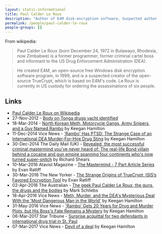 ```yaml
---
layout: static-informational
title: Paul Calder Le Roux
description: "Author of E4M disk-encryption software, Suspected author of TrueCrypt, Former criminal empire boss (in a very Crypto-Anarchist sense), DEA informant, Currently in US Custody"
permalink: /people/paul-calder-le-roux
people-groups: []
---
```


From wikipedia:

> Paul Calder Le Roux (born December 24, 1972 in Bulawayo, Rhodesia, now Zimbabwe) is a former programmer, former criminal cartel boss and informant to the US Drug Enforcement Administration (DEA).

> He created E4M, an open-source free Windows disk encryption software program, in 1999, and is a suspected creator of the open-source TrueCrypt, which is based on E4M's code. Le Roux is currently in US custody for ordering the assassinations of six people.

## Links

* [Paul Calder Le Roux on Wikipedia](https://en.wikipedia.org/wiki/Paul_Le_Roux)
* 27-Nov-2012 - [Body on Tonga drugs yacht identified](http://www.abc.net.au/news/2012-11-27/body-on-tonga-drugs-yacht-identified/4395172)
* 18-Mar-2014 - [North Korean Meth, Motorcycle Gangs, Army Snipers, and a Guy Named Rambo](https://news.vice.com/article/north-korean-meth-motorcycle-gangs-army-snipers-and-a-guy-named-rambo) by Keegan Hamilton
* 11-Dec-2014 Vice News - ['Rambo' Has PTSD: The Strange Case of an International DEA Murder-For-Hire Drug Sting](https://news.vice.com/article/rambo-has-ptsd-the-strange-case-of-an-international-dea-murder-for-hire-drug-sting) by Keegan Hamilton
* 30-Dec-2014 The Daily Mail (UK) - [Revealed, the most successful criminal mastermind you've never heard of: The real-life Bond villain behind a cocaine and gun empire spanning four continents who's now turned super-snitch](http://www.dailymail.co.uk/news/article-2890164/Revealed-successful-criminal-mastermind-ve-never-heard-real-life-Bond-villain-cocaine-gun-empire-spanning-four-continents-s-turned-super-snitch.html) by Richard Shears
* 10-Mar-2016 Atavist Magazine - [The Mastermind - 7 Part Article Series](https://magazine.atavist.com/the-mastermind) by Evan Ratliff
* 30-Mar-2016 The New Yorker - [The Strange Origins of TrueCrypt, ISIS’s Favored Encryption Tool](http://www.newyorker.com/news/news-desk/the-strange-origins-of-truecrypt-isiss-favored-encryption-tool) by Evan Ratliff
* 02-Apr-2016 The Australian - [The geek Paul Calder Le Roux, the guns, the drugs and the bodies](http://www.theaustralian.com.au/news/inquirer/the-geek-paul-calder-le-roux-the-guns-the-drugs-and-the-bodies/news-story/5e21610c24b36726cf0581f085a09163) by Mark Schliebs
* 18-Apr-2016 Vice News - [Meth, Murder, and the DEA's Mysterious Deal With the 'Most Dangerous Man in the World'](https://news.vice.com/article/paul-le-roux-joseph-hunter-rambo-the-dea-meth-and-cocaine) by Keegan Hamilton
* 31-May-2016 Vice News - ['Rambo' Gets 20 Years for Drug and Murder Plots, but His Boss's Fate Remains a Mystery](https://news.vice.com/article/rambo-joseph-manuel-hunter-sentencing-paul-le-roux) by Keegan Hamilton
* 06-Mar-2017 Star Tribune - [Surprise acquittal for two defendants in international drug trial in St. Paul](http://www.startribune.com/global-drug-investigation-lands-in-st-paul-courtroom-with-acquitttal-for-two/415486574/)
* 07-Mar-2017 Vice News - [Devil of a deal](https://news.vice.com/story/the-deas-deal-with-a-drug-kingpin-wasnt-enough-to-convict-this-israeli-businessman) by Keegan Hamilton
